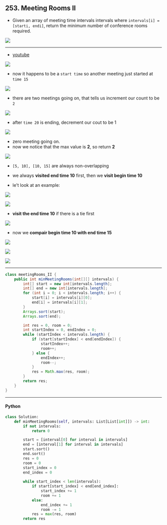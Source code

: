 ## 253. Meeting Rooms II

- Given an array of meeting time intervals intervals where 
  `intervals[i] = [starti, endi]`, return the minimum number of conference rooms 
  required.

![](img/2021-09-23-00-21-38.png)

---
- [youtube](https://www.youtube.com/watch?v=FdzJmTCVyJU)

![](img/2024-03-26-17-48-09.png)

- now it happens to be a `start time` so another meeting just started at `time 15`

![](img/2024-03-26-17-52-19.png)

- there are two meetings going on, that tells us increment our count to be `2`
 
![](img/2024-03-26-17-54-19.png)

- after `time 20` is ending, decrement our cout to be 1

![](img/2024-03-26-17-55-44.png)

- zero meeting going on.
- now we notice that the max value is **2**, so return **2**

![](img/2024-03-26-19-15-49.png)
- `[5, 10], [10, 15]` are always non-overlapping
- we always **visited end time 10** first, then we **visit begin time 10**

- le't look at an example:

![](img/2024-03-26-19-25-21.png)

![](img/2024-03-26-19-26-25.png)

- **visit the end time 10** if there is a tie first

![](img/2024-03-26-19-27-49.png)

- now we **compair begin time 10 with end time 15**

![](img/2024-03-26-19-30-38.png)

![](img/2024-03-26-19-30-59.png)

![](img/2024-03-26-19-31-48.png)

---

```java
class meetingRooms_II {
    public int minMeetingRooms(int[][] intervals) {
        int[] start = new int[intervals.length];
        int[] end = new int[intervals.length];
        for (int i = 0; i < intervals.length; i++) {
            start[i] = intervals[i][0];
            end[i] = intervals[i][1];
        }
        Arrays.sort(start);
        Arrays.sort(end);

        int res = 0, room = 0;
        int startIndex = 0, endIndex = 0;
        while (startIndex < intervals.length) {
            if (start[startIndex] < end[endIndex]) {
                startIndex++;
                room++;
            } else {
                endIndex++;
                room--;
            }
            res = Math.max(res, room);
        }
        return res;
    }
}
```

---

#### Python

```py
class Solution:
    def minMeetingRooms(self, intervals: List[List[int]]) -> int:
        if not intervals:
            return 0

        start = [interval[0] for interval in intervals]
        end = [interval[1] for interval in intervals]
        start.sort()
        end.sort()
        res = 0
        room = 0
        start_index = 0
        end_index = 0
        
        while start_index < len(intervals):
            if start[start_index] < end[end_index]:
                start_index += 1
                room += 1
            else:
                end_index += 1
                room -= 1
            res = max(res, room)
        return res
```